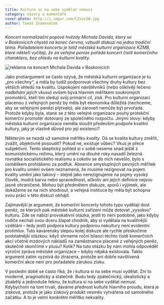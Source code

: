 ```yaml
---
title: Kultura si na sebe vydělat nemusí
category: názory a komentáře
cover-photo: http://i.imgur.com/CZszx2W.jpg
author: Tomáš Znamenáček
---
```


*Koncert normalizační popové hvězdy Michala Davida, který se v Boskovicích chystá na konec června, vzbudil diskuzi na jedno tradiční téma. Pořadatelem koncertu je totiž městská kulturní organizace KZMB, které někteří vyčítají, že za veřejné peníze pořádá koncert čistě komerčního charakteru, bez ohledu na kulturní kvality.*

<img src="http://i.imgur.com/CZszx2W.jpg" alt="reklama na koncert Michala Davida v Boskovicích" class="img-responsive">

Jako protiargument se často ozývá, že městská kulturní organizace je tu „pro všechny“, a měla by tudíž podporovat všechny druhy kultury bez větších ohledů na kvalitu. Uspokojení návštěvníků (nebo ošklivěji řečeno _nadbíhání jejich vkusu_) ovšem bývá hlavním měřítkem soukromých promotérů, kteří tím sledují svůj primární cíl, _zisk_. Pro kulturní organizaci placenou z veřejných peněz by měla být ekonomika důležitá (nechceme, aby se veřejnými penězi plýtvalo), ale zároveň nemůže být prvořadá. Protože kdyby byla, stane se z této veřejné organizace pouhý protekční komerční promotér dotovaný ze společného rozpočtu. Jinými slovy: kdyby městská kulturní organizace neměla sloužit především podpoře kvalitní kultury, jaký je vlastně důvod pro její existenci?

Některým se nezdá už samotné měřítko _kvality_. Dá se kvalita kultury změřit, zvážit, objektivně posoudit? Pokud ne, existuje vůbec? Vkus je přece subjektivní. Tento skeptický pohled si v sobě neseme snad ještě z komunistickému režimu, který umění na dlouhé roky nasadil železná rovnátka socialistického realismu a cokoliv se do nich nevešlo, bylo s úsměškem prohlášeno za podfuk. Absence smysluplných pevných měřítek pro kvalitu umění ovšem neznamená, že musíme rezignovat na pojem kvality umění jako takový – stejně jako nerezignujeme na pojmy vysoký člověk, modrá barva nebo spravedlnost, ačkoliv ani jejich definice nejsou jasně ohraničené. Mohou být předmětem diskuze, sporů i výjimek, ale dokážeme se na nich shodnout, a veřejná instituce by měla být schopna svou práci v této diskuzi obhájit.

Zajímavější je argument, že komerční koncerty tohoto typu vydělají dost peněz, ze kterých pak městské kulturní zařízení může dotovat „vysokou“ kulturu. Zde se nabízí provokativní otázka, jestli to není podobné, jako kdyby rodiče nechali svou dceru šlapat chodník, aby si vydělala na kvalitnější vzdělání – tedy jestli podpora kultury podporou nekultury není evidentní protimluv. Tuto kavárensky slepou kolej diskuze ale rychle přeskočíme podstatnější otázkou: když shrneme roční bilanci těchto čistě komerčních akcí včetně mzdových nákladů na zaměstnance placené z veřejných peněz, skutečně skončíme v plusu? Kolik? Na tuto otázku by nám mohla odpovědět výroční zpráva městské organizace – kdyby nějaká existovala. Takto argument zatím vyznívá do ztracena, protože ani dobře navštívená komerční akce není pro pořadatele zárukou zisku.

V poslední době se často říká, že i kultura si na sebe musí vydělat. Zní to moderně, pragmaticky a statečně. Budu tedy zpátečnický, idealistický a zbabělý a jednoduše řeknu, že kultura si na sebe vydělat nemusí. Kdybychom na tom trvali, dáváme přednost kultuře hlavního proudu, která je zisková, protože je jako ziskový produkt vesměs vytvářena od samotného začátku. A to je velmi konkrétní měřítko nekvality.
